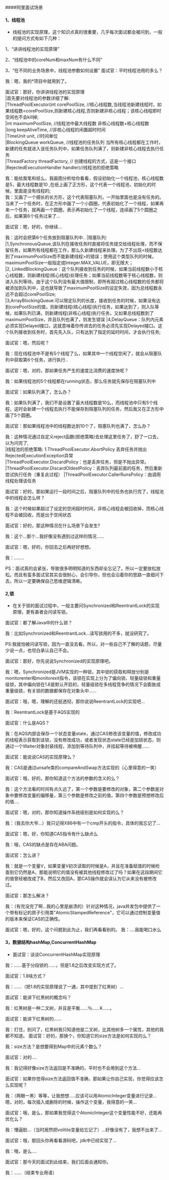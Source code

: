 ####阿里面试场景 
#### 1、线程池
* 线程池的实现原理，这个知识点真的很重要，几乎每次面试都会被问到，一般的提问方式有如下几种：

1、“讲讲线程池的实现原理”

2、“线程池中的coreNum和maxNum有什么不同”

3、“在不同的业务场景中，线程池参数如何设置”
面试官：平时线程池用的多么？

我：嗯，我的*项目中就用到了。

面试官：那好，你讲讲线程池的实现原理  
|首先要对线程池的参数详细了解:  
|ThreadPoolExecutor(int corePoolSize,  //核心线程数,当线程池新建线程时，如果线程数<corePoolSize,则新建核心线程,否则新建非核心线程；该核心线程即时空闲也不会kill掉;     
|int maximumPoolSize,  //线程池中最大线程数   非核心线程数+核心线程数    
|long keepAliveTime,   //非核心线程的闲置超时时间  
|TimeUnit unit,      //时间单位  
|BlockingQueue<Runnable> workQueue,  //线程池的任务队列 当所有核心线程都在工作时，新建的任务就进入该任务队列中，如果任务队列满了，则新建非核心线程去执行任务  
|ThreadFactory threadFactory,      // 创建线程的方式，这是一个接口   
|RejectedExecutionHandler handler)//线程池的拒绝策略  

我：能给我笔和纸么，我画图分析给你看看，假设初始化一个线程池，核心线程数是5，最大线程数是10 ,在纸上画了正方形，这个代表一个线程池，初始化的时候，里面是没有线程的;  
我：又画了一个细长的长方形，这个代表阻塞队列，一开始里面也是没有任务的。当来了一个任务时，在正方形中画了一个小圆圈，代表初始化了一个线程，如果再来一个任务，就再画一个圆圈，表示再初始化了一个线程，连续画了5个圆圈之后，如果第6个任务过来了…

面试官：嗯，好的，你继续…

我：这时会把第6个任务放到阻塞队列中..
|阻塞队列:  
|1,SynchronousQueue,该队列在接收任务时直接将任务提交给线程处理，而不保留任务，如果所有线程都在工作，那么久新建线程来处理。为了不出现<线程数达到了maximumPoolSize而不能新建线程>的错误；使用这个类型队列的时候，maximumPoolSize一般指定成Integer.MAX_VALUE，即无限大；  
|2, LinkedBlockingQueue：这个队列接收到任务的时候，如果当前线程数小于核心线程数，则新建线程(核心线程)处理任务；如果当前线程数等于核心线程数，则进入队列等待。由于这个队列没有最大值限制，即所有超过核心线程数的任务都将被添加到队列中，这也就导致了maximumPoolSize的设定失效，因为总线程数永远不会超过corePoolSize;  
|3,ArrayBlockingQueue:可以限定队列的长度，接收到任务的时候，如果没有达到corePoolSize的值，则新建线程(核心线程)执行任务，如果达到了，则入队等候，如果队列已满，则新建线程(非核心线程)执行任务，又如果总线程数到了maximumPoolSize，并且队列也满了，则发生错误
|4,DelayQueue：队列内元素必须实现Delayed接口，这就意味着你传进去的任务必须先实现Delayed接口。这个队列接收到任务时，首先先入队，只有达到了指定的延时时间，才会执行任务;  

面试官：嗯，然后呢？

我：现在线程池中不是有5个线程了么，如果其中一个线程空闲了，就会从阻塞队列中获取第6个任务，进行执行..

面试官：嗯，对的，那如果任务产生的速度比消费的速度快呢？

我：如果线程池的5个线程都在running状态，那么任务就先保存在阻塞队列中

面试官：如果队列满了，怎么办？

我：如果队列满了，我们不是设置了最大线程数是10么，而线程池中只有5个线程，这时会新建一个线程去执行不能保存到阻塞队列的任务，然后我又在正方形中画了5个圆圈。

面试官：那如果线程池中的线程数达到10个了，阻塞队列也满了，怎么办？

我：这种情况通过自定义reject函数(拒绝策略)去处理这里任务了，舒了一口去，以为问完了,  
|线程池的拒绝策略:  1.ThreadPoolExecutor.AbortPolicy 丢弃任务并抛出RejectedExecutionException异常  
|ThreadPoolExecutor.DiscardPolicy：也是丢弃任务，但是不抛出异常。
|ThreadPoolExecutor.DiscardOldestPolicy：丢弃队列最前面的任务，然后重新尝试执行任务（重复此过程）
|ThreadPoolExecutor.CallerRunsPolicy：由调用线程处理该任务

面试官：好的，那如果运行一段时间之后，阻塞队列中的任务也执行完了，线程池中的线程会怎么样？

我：这个时候如果超过了设定的空闲超时时间，非核心线程会被回收掉，而核心线程不会被回收，而是出于空闲状态  

面试官：好的，那这种情况在什么场景下会发生?

我：这个…那个…我好像没有遇到过这样的情况……

面试官：嗯，好的，你回去之后再好好想想。

我：……..

PS：面试真的会紧张，导致很多明明知道的东西却全忘记了。所以一定要放松放松。而且有蛮多面试官其实会很耐心，会引导你，但也会沿着你的思路一直细问下去，所以一定要确保自己思维逻辑清晰。 



#### 2,锁
* 在关于锁的面试过程中，一般主要问Synchronized和ReentrantLock的实现原理，更有甚者会问读写锁。

面试官：都了解Java中的什么锁？

我：比如Synchronized和ReentrantLock…读写锁用的不多，就没研究了。

PS:我就怕被问读写锁，因为一直没去看。所以，对一些自己不了解的话题，尽量少说一点，也坦白承认自己不会。

面试官：那好，你先说说Synchronized的实现原理吧。

我：嗯，Synchronized是JVM实现的一种锁，其中锁的获取和释放分别是monitorenter和monitorexit指令，该锁在实现上分为了偏向锁、轻量级锁和重量级锁，其中偏向锁在1.6是默认开启的，轻量级锁在多线程竞争的情况下会膨胀成重量级锁，有关锁的数据都保存在对象头中……

面试官：哦，嗯，理解的还挺透彻，那你说说ReentrantLock的实现吧…

我：ReentrantLock是基于AQS实现的

面试官：什么是AQS？

我：在AQS内部会保存一个状态变量state，通过CAS修改该变量的值，修改成功的线程表示获取到该锁，没有修改成功，或者发现状态state已经是加锁状态，则通过一个Waiter对象封装线程，添加到等待队列中，并挂起等待被唤醒……

面试官：能说说CAS的实现原理么？

我：CAS是通过unsafe类的compareAndSwap方法实现的（心里得意的一笑）

面试官：哦，好的，那你知道这个方法的参数的含义的么？

我：这个方法看的时间有点久远了，第一个参数是要修改的对象，第二个参数是对象中要修改变量的偏移量，第三个参数是修改之前的值，第四个参数是预想修改后的值….

面试官：嗯，对的，那你知道操作系统级别是如何实现的么？

我：（我去你大爷…）我只记得X86中有一个cmp开头的指令，具体的我忘记了…

面试官：嗯，好，你知道CAS指令有什么缺点么

我：哦，CAS的缺点是存在ABA问题。

面试官：怎么讲？

我：就是一个变量V，如果变量V初次读取的时候是A，并且在准备赋值的时候检查到它仍然是A，那能说明它的值没有被其他线程修改过了吗？如果在这段期间它的值曾经被改成了B，然后又改回A，那CAS操作就会误认为它从来没有被修改过。

面试官：那怎么解决？

我：（有完没完了啊…我的心里是崩溃的）针对这种情况，java并发包中提供了一个带有标记的原子引用类"AtomicStampedReference"，它可以通过控制变量值的版本来保证CAS的正确性。

面试官：嗯，好的，这个问题到此为止，我们再看看别的。 我：….我能喝口水么


#### 3，数据结构hashMap,ConcurrentHashMap

* 面试官：谈谈ConcurrentHashMap实现原理

我：……基于分段锁的……，但是1.8之后改变实现方式了。

面试官：1.8啥方式？

我：……（把1.8的实现原理说了一通，其中提到了红黑树）…

面试官：能讲下红黑树的概念吗？

我：红黑树是一种二叉树，并且是平衡……％……¥……，

面试官：能讲下红黑树的……

我：打住，别问了，红黑树我只知道他是二叉树，比其他树多一个属性，其他的我都不知道。 面试官：好的，那换个，你知道它的size方法是如何实现的么？

我：size方法？是想要得到Map中的元素个数么？

面试官：对的….

我：我记得好像size方法返回是不准确的，平时也不会用到这个方法…

面试官：如果你觉得size方法返回值不准确，那如果让你自己实现，你觉得应该怎么实现呢？

我：（两眼一黑）等等，让我想想…..应该可以用AtomicInteger变量进行记录…嗯，对的，每次插入或删除的时候，操作这个变量，我得意的一笑…

面试官：哦，是么，那如果我觉得这个AtomicInteger这个变量性能不好，还能再优化么？

我：懵逼脸…（当时居然把volitile变量给忘记了）…好像没有了，我想不出来了…

面试官：哦，那回头你再看看源码吧，jdk中已经实现了…

我：哦，是么….

面试官：那今天的面试到此结束，我们后面会通知你。

我：……（结束专业用语）
